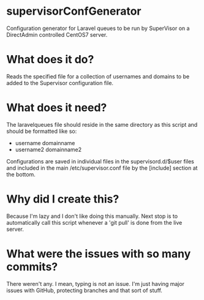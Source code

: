# supervisorConfGenerator
Configuration generator for Laravel queues to be run by SuperVisor on a DirectAdmin controlled CentOS7 server.

# What does it do?

Reads the specified file for a collection of usernames and domains to be added to the Supervisor configuration file.

# What does it need?

The laravelqueues file should reside in the same directory as this script and should be formatted like so:

- username domainname
- username2 domainname2

Configurations are saved in individual files in the supervisord.d/$user files and included in the main /etc/supervisor.conf file by the [include] section at the bottom.

# Why did I create this?

Because I'm lazy and I don't like doing this manually. Next stop is to automatically call this script whenever a 'git pull' is done from the live server.

# What were the issues with so many commits?

There weren't any. I mean, typing is not an issue. I'm just having major issues with GitHub, protecting branches and that sort of stuff.